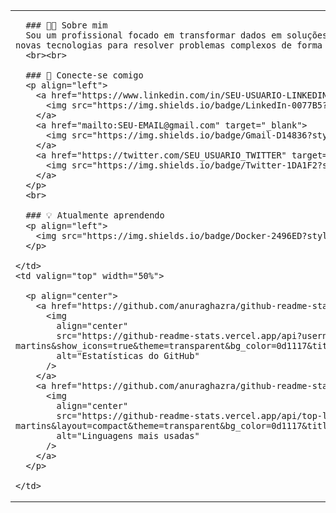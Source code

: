 <table>
  <tr>
    <td valign="top" width="50%">
      
      ### 👨‍💻 Sobre mim
      Sou um profissional focado em transformar dados em soluções inteligentes e criar aplicações interativas. Busco sempre aprender novas tecnologias para resolver problemas complexos de forma eficiente.
      <br><br>

      ### 🤝 Conecte-se comigo
      <p align="left">
        <a href="https://www.linkedin.com/in/SEU-USUARIO-LINKEDIN/" target="_blank">
          <img src="https://img.shields.io/badge/LinkedIn-0077B5?style=for-the-badge&logo=linkedin&logoColor=white" alt="LinkedIn"/>
        </a>
        <a href="mailto:SEU-EMAIL@gmail.com" target="_blank">
          <img src="https://img.shields.io/badge/Gmail-D14836?style=for-the-badge&logo=gmail&logoColor=white" alt="Gmail"/>
        </a>
        <a href="https://twitter.com/SEU_USUARIO_TWITTER" target="_blank">
          <img src="https://img.shields.io/badge/Twitter-1DA1F2?style=for-the-badge&logo=twitter&logoColor=white" alt="Twitter"/>
        </a>
      </p>
      <br>

      ### 💡 Atualmente aprendendo
      <p align="left">
        <img src="https://img.shields.io/badge/Docker-2496ED?style=for-the-badge&logo=docker&logoColor=white" alt="Docker"/>
      </p>

    </td>
    <td valign="top" width="50%">
      
      <p align="center">
        <a href="https://github.com/anuraghazra/github-readme-stats">
          <img 
            align="center" 
            src="https://github-readme-stats.vercel.app/api?username=gil-cesar-martins&show_icons=true&theme=transparent&bg_color=0d1117&title_color=00BFFF&text_color=FFF&icon_color=00BFFF&border_color=00BFFF"
            alt="Estatísticas do GitHub"
          />
        </a>
        <a href="https://github.com/anuraghazra/github-readme-stats">
          <img 
            align="center" 
            src="https://github-readme-stats.vercel.app/api/top-langs/?username=gil-cesar-martins&layout=compact&theme=transparent&bg_color=0d1117&title_color=00BFFF&text_color=FFF&icon_color=00BFFF&border_color=00BFFF" 
            alt="Linguagens mais usadas"
          />
        </a>
      </p>

    </td>
  </tr>
</table>
